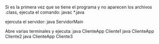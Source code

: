 Si es la primera vez que se tiene el programa y no aparecen los archivos .class, ejecuta el comando:
javac *.java

ejercuta el servidor:
java ServidorMain

Abre varias terminales y ejecuta:
java ClienteApp Cliente1
java ClienteApp Cliente2
java ClienteApp Cliente3
